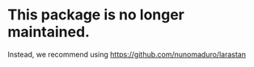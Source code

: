 # This package is no longer maintained.

Instead, we recommend using https://github.com/nunomaduro/larastan
